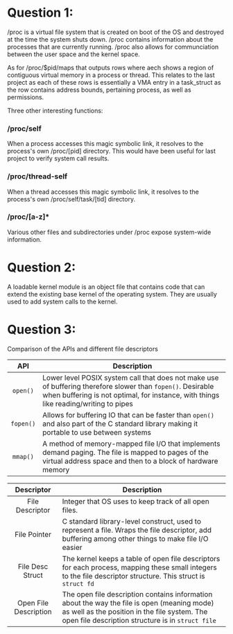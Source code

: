 # Question 1:
/proc is a virtual file system that is created on boot of the OS and destroyed at the time the system shuts down.
/proc contains information about the processes that are currently running.
/proc also allows for communciation between the user space and the kernel space.

As for /proc/$pid/maps that outputs rows where aech shows a region of contiguous virtual memory in a process or thread.
This relates to the last project as each of these rows is essentially a VMA entry in a task_struct as the row contains address bounds, pertaining process, as well as permissions.

Three other interesting functions:

### /proc/self
When a process accesses this magic symbolic link, it resolves to the process's own /proc/[pid] directory. This would have been useful for last project to verify system call results.

### /proc/thread-self
When a thread accesses this magic symbolic link, it resolves to the process's own /proc/self/task/[tid] directory.

### /proc/[a-z]*
Various other files and subdirectories under /proc expose system-wide information.

# Question 2:
A loadable kernel module is an object file that contains code that can extend the existing base kernel of the operating system. They are usually used to add system calls to the kernel.


# Question 3:
Comparison of the APIs and different file descriptors

|  API       | Description                                                                               |
|:----------:|-------------------------------------------------------------------------------------------|
| `open()`   | Lower level POSIX system call that does not make use of buffering therefore slower than `fopen()`. Desirable when buffering is not optimal, for instance, with things like reading/writing to pipes                 |
| `fopen()`  | Allows for buffering IO that can be faster than `open()` and also part of the C standard library making it portable to use between systems                                     |
| `mmap()`   | A method of memory-mapped file I/O that implements demand paging. The file is mapped to pages of the virtual address space and then to a block of hardware memory         |

|  Descriptor| Description                                                                               |
|:----------:|-------------------------------------------------------------------------------------------|
| File Descriptor       | Integer that OS uses to keep track of all open files.                 |
| File Pointer          | C standard library-level construct, used to represent a file. Wraps the file descriptor, add buffering among other things to make file I/O easier                                   |
| File Desc Struct      | The kernel keeps a table of open file descriptors for each process, mapping these small integers to the file descriptor structure. This struct is `struct fd` |
| Open File Description | The open file description contains information about the way the file is open (meaning mode) as well as the position in the file system. The open file description structure is in `struct file`        |


